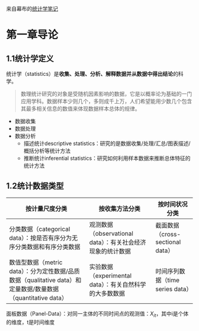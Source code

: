 来自幕布的[统计学笔记](https://mubu.com/app/edit/home/4KtxucOCfaW)
# 第一章导论
## 1.1统计学定义
统计学（statistics）是**收集、处理、分析、解释数据并从数据中得出结论**的科学。  
>数理统计研究的对象是受随机因素影响的数据，它是以概率论为基础的一门应用学科。数据样本少则几个，多则成千上万，人们希望能用少数几个包含其最多相关信息的数值来体现数据样本总体的规律。  

- 数据收集  
- 数据处理  
- 数据分析  
  - 描述统计descriptive statistics：研究的是数据收集/处理/汇总/图表描述/概括分析等统计方法
  - 推断统计inferential statistics：研究如何利用样本数据来推断总体特征的统计方法

## 1.2统计数据类型
|按计量尺度分类|按收集方法分类|按时间状况分类|
|-----|----|-----|
|分类数据（categorical data）：按是否有序分为无序分类数据和有序分类数据|观测数据（observational data）：有关社会经济现象的统计数据|截面数据（cross-sectional data）
|数值型数据（metric data）：分为定性数据/品质数据（qualitative data）和定量数据/数量数据（quantitative data）|实验数据（experimental data）：有关自然科学的大多数数据|时间序列数据（time series data）

面板数据（Panel-Data）：对同一主体的不同时间点的观测值：$X_{it}$，其中i是个体的维度，t是时间维度  
